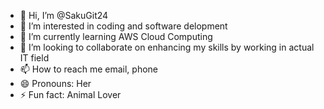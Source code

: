 - 👋 Hi, I’m @SakuGit24
- 👀 I’m interested in coding and software delopment
- 🌱 I’m currently learning AWS Cloud Computing
- 💞️ I’m looking to collaborate on enhancing my skills by working in actual IT field
- 📫 How to reach me email, phone 
- 😄 Pronouns: Her
- ⚡ Fun fact: Animal Lover

<!---
SakuGit24/SakuGit24 is a ✨ special ✨ repository because its `README.md` (this file) appears on your GitHub profile.
You can click the Preview link to take a look at your changes.
--->
